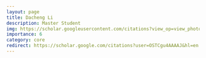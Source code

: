 ```yaml
---
layout: page
title: Dacheng Li
description: Master Student
img: https://scholar.googleusercontent.com/citations?view_op=view_photo&user=OSTCgu4AAAAJ&citpid=1
importance: 6
category: core
redirect: https://scholar.google.com/citations?user=OSTCgu4AAAAJ&hl=en
---
```

